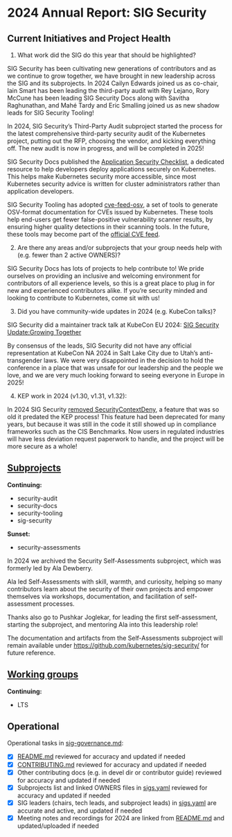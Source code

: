 # 2024 Annual Report: SIG Security

## Current Initiatives and Project Health

1. What work did the SIG do this year that should be highlighted?

SIG Security has been cultivating new generations of contributors and as we continue to grow together, we have brought in new leadership across the SIG and its subprojects. In 2024 Cailyn Edwards joined us as co-chair, Iain Smart has been leading the third-party audit with Rey Lejano, Rory McCune has been leading SIG Security Docs along with Savitha Raghunathan, and Mahé Tardy and Eric Smalling joined us as new shadow leads for SIG Security Tooling!

In 2024, SIG Security’s Third-Party Audit subproject started the process for the latest comprehensive third-party security audit of the Kubernetes project, putting out the RFP, choosing the vendor, and kicking everything off. The new audit is now in progress, and will be completed in 2025!

SIG Security Docs published the [Application Security Checklist](https://kubernetes.io/docs/concepts/security/application-security-checklist/), a dedicated resource to help developers deploy applications securely on Kubernetes. This helps make Kubernetes security more accessible, since most Kubernetes security advice is written for cluster administrators rather than application developers.

SIG Security Tooling has adopted [cve-feed-osv](https://github.com/kubernetes-sigs/cve-feed-osv/), a set of tools to generate OSV-format documentation for CVEs issued by Kubernetes. These tools help end-users get fewer false-positive vulnerability scanner results, by ensuring higher quality detections in their scanning tools. In the future, these tools may become part of the [official CVE feed](https://kubernetes.io/docs/reference/issues-security/official-cve-feed/).

2. Are there any areas and/or subprojects that your group needs help with (e.g. fewer than 2 active OWNERS)?

SIG Security Docs has lots of projects to help contribute to! We pride ourselves on providing an inclusive and welcoming environment for contributors of all experience levels, so this is a great place to plug in for new and experienced contributors alike. If you’re security minded and looking to contribute to Kubernetes, come sit with us!

3. Did you have community-wide updates in 2024 (e.g. KubeCon talks)?

SIG Security did a maintainer track talk at KubeCon EU 2024: [SIG Security Update:Growing Together](https://www.youtube.com/watch?v=4TYjaI0tBBM)

By consensus of the leads, SIG Security did not have any official representation at KubeCon NA 2024 in Salt Lake City due to Utah’s anti-transgender laws. We were very disappointed in the decision to hold the conference in a place that was unsafe for our leadership and the people we love, and we are very much looking forward to seeing everyone in Europe in 2025!

4. KEP work in 2024 (v1.30, v1.31, v1.32):

In 2024 SIG Security [removed SecurityContextDeny](https://github.com/kubernetes/enhancements/issues/3785), a feature that was so old it predated the KEP process! This feature had been deprecated for many years, but because it was still in the code it still showed up in compliance frameworks such as the CIS Benchmarks. Now users in regulated industries will have less deviation request paperwork to handle, and the project will be more secure as a whole!

## [Subprojects](https://git.k8s.io/community/sig-security#subprojects)

**Continuing:**  
  - security-audit  
  - security-docs  
  - security-tooling  
  - sig-security

**Sunset:**  
  - security-assessments

In 2024 we archived the Security Self-Assessments subproject, which was formerly led by Ala Dewberry.

Ala led Self-Assessments with skill, warmth, and curiosity, helping so many contributors learn about the security of their own projects and empower themselves via workshops, documentation, and facilitation of self-assessment processes.

Thanks also go to Pushkar Joglekar, for leading the first self-assessment, starting the subproject, and mentoring Ala into this leadership role!

The documentation and artifacts from the Self-Assessments subproject will remain available under https://github.com/kubernetes/sig-security/ for future reference.

## [Working groups](https://git.k8s.io/community/sig-security#working-groups)

**Continuing:**  
 - LTS

## Operational

Operational tasks in [sig-governance.md]:  
- [x] [README.md] reviewed for accuracy and updated if needed  
- [x] [CONTRIBUTING.md] reviewed for accuracy and updated if needed  
- [x] Other contributing docs (e.g. in devel dir or contributor guide) reviewed for accuracy and updated if needed  
- [x] Subprojects list and linked OWNERS files in [sigs.yaml] reviewed for accuracy and updated if needed  
- [x] SIG leaders (chairs, tech leads, and subproject leads) in [sigs.yaml] are accurate and active, and updated if needed  
- [x] Meeting notes and recordings for 2024 are linked from [README.md] and updated/uploaded if needed

[CONTRIBUTING.md]: https://git.k8s.io/community/sig-security/CONTRIBUTING.md  
[sig-governance.md]: https://git.k8s.io/community/committee-steering/governance/sig-governance.md  
[README.md]: https://git.k8s.io/community/sig-security/README.md  
[sigs.yaml]: https://git.k8s.io/community/sigs.yaml  
[devel]: https://git.k8s.io/community/contributors/devel/README.md  
